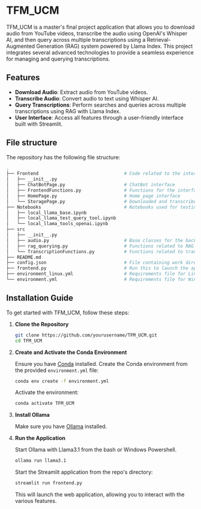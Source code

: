 # TFM_UCM

TFM_UCM is a master's final project application that allows you to download audio from YouTube videos, transcribe the audio using OpenAI's Whisper AI, and then query across multiple transcriptions using a Retrieval-Augmented Generation (RAG) system powered by Llama Index. This project integrates several advanced technologies to provide a seamless experience for managing and querying transcriptions.

## Features

- **Download Audio**: Extract audio from YouTube videos.
- **Transcribe Audio**: Convert audio to text using Whisper AI.
- **Query Transcriptions**: Perform searches and queries across multiple transcriptions using RAG with Llama Index.
- **User Interface**: Access all features through a user-friendly interface built with Streamlit.

## File structure

The repository has the following file structure:
```bash
.
├── Frontend                                # Code related to the interface
│   ├── __init__.py
│   ├── ChatBotPage.py                      # ChatBot interface
│   ├── FrontendFunctions.py                # Functions for the interface
│   ├── HomePage.py                         # Home page interface
│   └── StoragePage.py                      # Downloaded and transcribed interface
├── Notebooks                               # Notebooks used for testing
│   ├── local_llama_base.ipynb
│   ├── local_llama_test_query_tool.ipynb
│   └── local_llama_tools_openai.ipynb
├── src
│   ├── __init__.py
│   ├── audio.py                            # Base classes for the backend
│   ├── rag_querying.py                     # Functions related to RAG functionality
│   └── TranscriptionFunctions.py           # Functions related to transcription functionality
├── README.md
├── config.json                             # File containing work directory path
├── frontend.py                             # Run this to launch the app
├── environment_linux.yml                   # Requirements file for Linux
└── environment.yml                         # Requirements file for Windows
```

## Installation Guide

To get started with TFM_UCM, follow these steps:

1. **Clone the Repository**

   ```bash
   git clone https://github.com/yourusername/TFM_UCM.git
   cd TFM_UCM
   ```

2. **Create and Activate the Conda Environment**

   Ensure you have [Conda](https://docs.conda.io/projects/conda/en/latest/user-guide/install/index.html) installed. Create the Conda environment from the provided `environment.yml` file:

   ```bash
   conda env create -f environment.yml
   ```

   Activate the environment:

   ```bash
   conda activate TFM_UCM
   ```

3. **Install Ollama**
   
   Make sure you have [Ollama](https://github.com/ollama/ollama) installed.

4. **Run the Application**

   Start Ollama with Llama3.1 from the bash or Windows Powershell.

   ```bash
   ollama run llama3.1
   ```

   Start the Streamlit application from the repo's directory:

   ```bash
   streamlit run frontend.py
   ```

   This will launch the web application, allowing you to interact with the various features.

